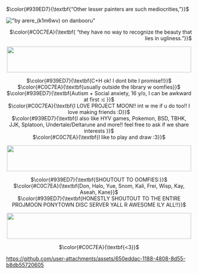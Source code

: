 <p align="left">
 $\color{#939ED7}{\textbf{“Other lesser painters are such mediocrities,”}}$ <br/>
  </p>
  
!["by arere_(k1m6wv) on danbooru"]([https://files.catbox.moe/rdzsh4.png](https://files.catbox.moe/n7s75g.jpg))
  
  <p align="right">   
$\color{#C0C7EA}{\textbf{ “they have no way to recognize the beauty that lies in ugliness.”}}$
</p>

<p align="center">
<img src="https://files.catbox.moe/11oh5m.png" data-canonical-src="(https://files.catbox.moe/11oh5m.png)" width="500" height="70"
</p>

<p align="center">
 $\color{#939ED7}{\textbf{C+H ok! I dont bite I promise!!}}$ <br/>
 $\color{#C0C7EA}{\textbf{usually outside the library w oomfies}}$ <br/>
 $\color{#939ED7}{\textbf{Autism + Social anxiety, 16 y/o, I can be awkward at first :c }}$ <br/>
 $\color{#C0C7EA}{\textbf{I LOVE PROJECT MOON!! int w me if u do too!! I love making friends :D}}$ <br/>
 $\color{#939ED7}{\textbf{I also like HYV games, Pokemon, BSD, TBHK, JJK, Splatoon, Undertale/Deltarune and more!! feel free to ask if we share interests }}$ <br/>
 $\color{#C0C7EA}{\textbf{I like to play and draw :3}}$ <br/>
  </p>

  <p align="center">
<img src="https://files.catbox.moe/11oh5m.png" data-canonical-src="(https://files.catbox.moe/11oh5m.png)" width="500" height="70"
</p>

<p align="center">
 $\color{#939ED7}{\textbf{SHOUTOUT TO OOMFIES:}}$ <br/>
 $\color{#C0C7EA}{\textbf{Don, Halo, Yue, Snom, Kali, Frei, Wisp, Kay, Aseah, Kane}}$ <br/>
 $\color{#939ED7}{\textbf{HONESTLY SHOUTOUT TO THE ENTIRE PROJMOON PONYTOWN DISC SERVER YALL R AWESOME ILY ALL!!}}$ <br/>
  </p>

  <p align="center">
<img src="https://files.catbox.moe/11oh5m.png" data-canonical-src="(https://files.catbox.moe/11oh5m.png)" width="500" height="70"
</p>

<p align="center">
 $\color{#C0C7EA}{\textbf{<3}}$ <br/>
  </p>

  
https://github.com/user-attachments/assets/650eddac-1188-4808-8d55-b8db55720605
